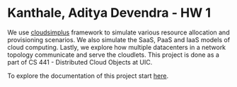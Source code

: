 # Kanthale, Aditya Devendra - HW 1
We use [cloudsimplus](https://github.com/manoelcampos/cloudsimplus) framework to simulate various resource allocation and provisioning scenarios. We also simulate the SaaS, PaaS and IaaS models of cloud computing.
Lastly, we explore how multiple datacenters in a network topology communicate and serve the cloudlets. This project is done as a part of CS 441 - Distributed Cloud Objects at UIC.

To explore the documentation of this project start [here](/doc/README.md). 

